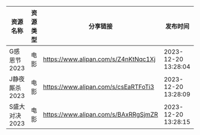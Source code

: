 | 资源名称      | 资源类型 | 分享链接                                 | 发布时间                |
| --------- | ---- | ------------------------------------ | ------------------- |
| G感恩节2023  | 电影   | https://www.alipan.com/s/Z4nKtNqc1Xj | 2023-12-20 13:28:04 |
| J静夜厮杀2023 | 电影   | https://www.alipan.com/s/csEaRTFoTi3 | 2023-12-20 13:28:09 |
| S盛大对决2023 | 电影   | https://www.alipan.com/s/BAxRRgSjmZR | 2023-12-20 13:28:15 |
